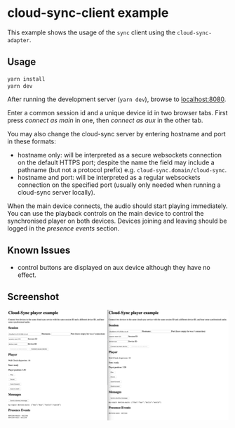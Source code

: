 # cloud-sync-client example

This example shows the usage of the `sync` client using the `cloud-sync-adapter`.

## Usage

```
yarn install
yarn dev
```

After running the development server (`yarn dev`), browse to [localhost:8080](http://localhost:8080).

Enter a common session id and a unique device id in two browser tabs. First press _connect as main_
in one, then _connect as aux_ in the other tab.

You may also change the cloud-sync server by entering hostname and port in these formats:

 * hostname only: will be interpreted as a secure websockets connection on the default HTTPS port;
   despite the name the field may include a pathname (but not a protocol prefix) e.g. `cloud-sync.domain/cloud-sync`.
 * hostname and port: will be interpreted as a regular websockets connection on the specified port
   (usually only needed when running a cloud-sync server locally).

When the main device connects, the audio should start playing immediately. You can use the playback
controls on the main device to control the synchronised player on both devices. Devices joining and
leaving should be logged in the _presence events_ section.

## Known Issues

 * control buttons are displayed on aux device although they have no effect.

## Screenshot

![Screenshot of Players example](screenshot.png)
